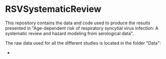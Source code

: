 # RSVSystematicReview
This repository contains the data and code used to produce the results presented in "Age-dependent risk of respiratory syncytial virus infection: A systematic review and hazard modeling from serological data".

The raw data used for all the different studies is located in the folder "Data":

- 
